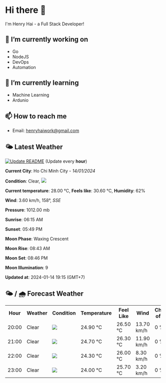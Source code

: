 # Hi there 👋

I'm Henry Hai - a Full Stack Developer!

## 🔭 I’m currently working on

- Go
- NodeJS
- DevOps
- Automation

## 🌱 I’m currently learning

- Machine Learning
- Ardunio

## 📫 How to reach me

- Email: <henryhaiwork@gmail.com>

## 🌤️ Latest Weather
[![Update README](https://github.com/henry0hai/henry0hai/actions/workflows/udpateReadme.yml/badge.svg)](https://github.com/henry0hai/henry0hai/actions/workflows/udpateReadme.yml)
(Update every **hour**)
<!-- CURRENT_WEATHER:START -->
**Current City**: Ho Chi Minh City - *14/01/2024*

**Condition**: Clear, <img src="https://cdn.weatherapi.com/weather/64x64/night/113.png"/>

**Current temperature**: 28.00 °C, **Feels like**: 30.60 °C, **Humidity**: 62%

**Wind**: 3.60 km/h, 158°, *SSE*

**Pressure**: 1012.00 mb

**Sunrise**: 06:15 AM

**Sunset**: 05:49 PM

**Moon Phase**: Waxing Crescent

**Moon Rise**: 08:43 AM

**Moon Set**: 08:46 PM

**Moon Illumination**: 9

**Updated at**: 2024-01-14 19:15 (GMT+7)<!-- CURRENT_WEATHER:END -->

## 🌤️ / 🌧️ Forecast Weather
<!-- FORECAST_WEATHER:START -->
<table>
		<tr>
			<th>Hour</th>
			<th>Weather</th>
			<th>Condition</th>
			<th>Temperature</th>
			<th>Feel Like</th>
			<th>Wind</th>
			<th>Chance of Rain</th>
		</tr>
				<tr>
					<td>20:00</td>
					<td>Clear</td>
					<td><img src='https://cdn.weatherapi.com/weather/64x64/night/113.png'/></td>
					<td>24.90 °C</td>
					<td>26.50 °C</td>
					<td>13.70 km/h</td>
					<td>0 %</td>
				</tr>
				<tr>
					<td>21:00</td>
					<td>Clear</td>
					<td><img src='https://cdn.weatherapi.com/weather/64x64/night/113.png'/></td>
					<td>24.70 °C</td>
					<td>26.30 °C</td>
					<td>11.90 km/h</td>
					<td>0 %</td>
				</tr>
				<tr>
					<td>22:00</td>
					<td>Clear</td>
					<td><img src='https://cdn.weatherapi.com/weather/64x64/night/113.png'/></td>
					<td>24.30 °C</td>
					<td>26.00 °C</td>
					<td>8.30 km/h</td>
					<td>0 %</td>
				</tr>
				<tr>
					<td>23:00</td>
					<td>Clear</td>
					<td><img src='https://cdn.weatherapi.com/weather/64x64/night/113.png'/></td>
					<td>24.00 °C</td>
					<td>25.70 °C</td>
					<td>3.20 km/h</td>
					<td>0 %</td>
				</tr>
</table>
<!-- FORECAST_WEATHER:END -->
